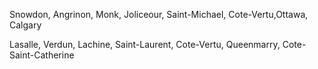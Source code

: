 Snowdon, Angrinon, Monk, Joliceour, Saint-Michael, Cote-Vertu,Ottawa, Calgary




Lasalle, Verdun, Lachine, Saint-Laurent, Cote-Vertu, Queenmarry, Cote-Saint-Catherine


